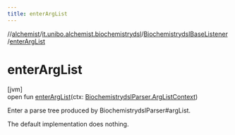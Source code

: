 ```yaml
---
title: enterArgList
---
```

//[alchemist](../../../index.html)/[it.unibo.alchemist.biochemistrydsl](../index.html)/[BiochemistrydslBaseListener](index.html)/[enterArgList](enter-arg-list.html)



# enterArgList



[jvm]\
open fun [enterArgList](enter-arg-list.html)(ctx: [BiochemistrydslParser.ArgListContext](../-biochemistrydsl-parser/-arg-list-context/index.html))



Enter a parse tree produced by BiochemistrydslParser#argList. 



The default implementation does nothing.




